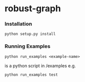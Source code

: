 # robust-graph

### Installation

``python setup.py install``

### Running Examples

``python run_examples <example-name>``

<example-name> is a python script in /examples e.g.

``python run_examples test``

